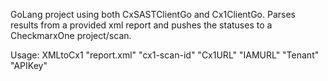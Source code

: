 GoLang project using both CxSASTClientGo and Cx1ClientGo. 
Parses results from a provided xml report and pushes the statuses to a CheckmarxOne project/scan.

Usage: 
XMLtoCx1 "report.xml" "cx1-scan-id" "Cx1URL" "IAMURL" "Tenant" "APIKey"
